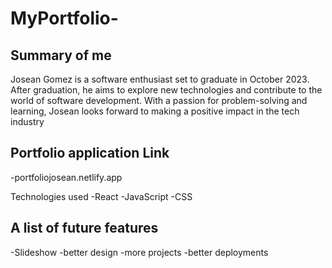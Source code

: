 # MyPortfolio-

## Summary of me 
Josean Gomez is a software enthusiast set to graduate in October 2023. After graduation, he aims to explore new technologies and contribute to  the world of software development. With a passion for problem-solving and learning, Josean looks forward to making a positive impact in the tech industry


## Portfolio application Link
-portfoliojosean.netlify.app

Technologies used
-React
-JavaScript
-CSS

## A list of future features
-Slideshow
-better design 
-more  projects
-better deployments
